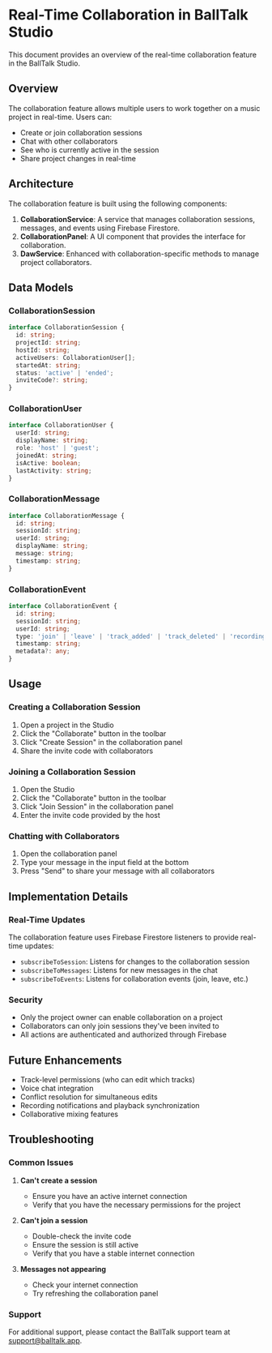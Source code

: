 # Real-Time Collaboration in BallTalk Studio

This document provides an overview of the real-time collaboration feature in the BallTalk Studio.

## Overview

The collaboration feature allows multiple users to work together on a music project in real-time. Users can:

- Create or join collaboration sessions
- Chat with other collaborators
- See who is currently active in the session
- Share project changes in real-time

## Architecture

The collaboration feature is built using the following components:

1. **CollaborationService**: A service that manages collaboration sessions, messages, and events using Firebase Firestore.
2. **CollaborationPanel**: A UI component that provides the interface for collaboration.
3. **DawService**: Enhanced with collaboration-specific methods to manage project collaborators.

## Data Models

### CollaborationSession

```typescript
interface CollaborationSession {
  id: string;
  projectId: string;
  hostId: string;
  activeUsers: CollaborationUser[];
  startedAt: string;
  status: 'active' | 'ended';
  inviteCode?: string;
}
```

### CollaborationUser

```typescript
interface CollaborationUser {
  userId: string;
  displayName: string;
  role: 'host' | 'guest';
  joinedAt: string;
  isActive: boolean;
  lastActivity: string;
}
```

### CollaborationMessage

```typescript
interface CollaborationMessage {
  id: string;
  sessionId: string;
  userId: string;
  displayName: string;
  message: string;
  timestamp: string;
}
```

### CollaborationEvent

```typescript
interface CollaborationEvent {
  id: string;
  sessionId: string;
  userId: string;
  type: 'join' | 'leave' | 'track_added' | 'track_deleted' | 'recording_started' | 'recording_stopped';
  timestamp: string;
  metadata?: any;
}
```

## Usage

### Creating a Collaboration Session

1. Open a project in the Studio
2. Click the "Collaborate" button in the toolbar
3. Click "Create Session" in the collaboration panel
4. Share the invite code with collaborators

### Joining a Collaboration Session

1. Open the Studio
2. Click the "Collaborate" button in the toolbar
3. Click "Join Session" in the collaboration panel
4. Enter the invite code provided by the host

### Chatting with Collaborators

1. Open the collaboration panel
2. Type your message in the input field at the bottom
3. Press "Send" to share your message with all collaborators

## Implementation Details

### Real-Time Updates

The collaboration feature uses Firebase Firestore listeners to provide real-time updates:

- `subscribeToSession`: Listens for changes to the collaboration session
- `subscribeToMessages`: Listens for new messages in the chat
- `subscribeToEvents`: Listens for collaboration events (join, leave, etc.)

### Security

- Only the project owner can enable collaboration on a project
- Collaborators can only join sessions they've been invited to
- All actions are authenticated and authorized through Firebase

## Future Enhancements

- Track-level permissions (who can edit which tracks)
- Voice chat integration
- Conflict resolution for simultaneous edits
- Recording notifications and playback synchronization
- Collaborative mixing features

## Troubleshooting

### Common Issues

1. **Can't create a session**
   - Ensure you have an active internet connection
   - Verify that you have the necessary permissions for the project

2. **Can't join a session**
   - Double-check the invite code
   - Ensure the session is still active
   - Verify that you have a stable internet connection

3. **Messages not appearing**
   - Check your internet connection
   - Try refreshing the collaboration panel

### Support

For additional support, please contact the BallTalk support team at support@balltalk.app. 